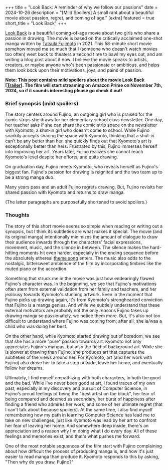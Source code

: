 +++
title = "Look Back: A reminder of why we follow our passions"
date = 2024-10-26
description = "[Mild Spoilers] A small rant about a beautiful movie about passion, regret, and coming of age."
[extra]
featured = true
short_title = "Look Back"
+++

[Look Back](https://gkids.com/films/look-back/) is a beautiful coming-of-age movie about two girls who share a passion in drawing. The movie is based on the critically acclaimed one-shot manga written by [Tatsuki Fujimoto](https://en.wikipedia.org/wiki/Tatsuki_Fujimoto) in 2021. This 58-minute short movie somehow moved me so much that I (someone who doesn't watch movies too often) went back to theaters a second time to bawl my eyes out, and am writing a blog post about it now. I believe the movie speaks to artists, creators, or maybe anyone who's been passionate or ambitious, and helps them *look back* upon their motivations, joys, and pains of passion.

**Note: This post contains mild spoilers about the movie Look Back [[Trailer](https://www.youtube.com/watch?v=H6HOnlTnVwc)]. The film will start streaming on Amazon Prime on November 7th, 2024, so if it sounds interesting please go check it out!**

### Brief synopsis (mild spoilers)

The story centers around Fujino, an outgoing girl who is praised for the comic strips she draws for her elementary school class newsletter. One day, her teacher asks if she can share the comic strip space on the newsletter with Kyomoto, a shut-in girl who doesn't come to school. While Fujino snarkily accepts sharing the space with Kyomoto, thinking that a shut-in can't be any better than her, she quickly finds out that Kyomoto's art is exceptionally better than hers. Frustrated by this, Fujino immerses herself into improving her art. Years later, Fujino realizes she cannot reach Kyomoto's level despite her efforts, and quits drawing.

On graduation day, Fujino meets Kyomoto, who reveals herself as Fujino's biggest fan. Fujino's passion for drawing is reignited and the two team up to be a strong manga duo.

Many years pass and an adult Fujino regrets drawing. But, Fujino revisits her shared passion with Kyomoto and returns to draw manga.

(The latter paragraphs are purposefully shortened to avoid spoilers.)

### Thoughts

The story of this short movie seems so simple when reading or writing out a synopsis, but I think its subtleties are what makes it special. The movie (and its original manga) intentionally minimizes the amount of dialogue to draw their audience inwards through the characters' facial expressions, movement, music, and the silence in between. The silence makes the hard-hitting moments hit even harder, especially in the ending sequence before the absolutely ethereal [theme song](https://www.youtube.com/watch?v=mLu6hZvHRQM) enters. The music also adds to the nostalgic, bittersweet ambience of the film by incorporating timbres like the muted piano or the accordion.

Something that struck me in the movie was just how endearingly flawed Fujino's character was<!--, emphasized by the juxtapositions between Fujino and Kyomoto's motivations for drawing-->. In the beginning, we see that Fujino's motivations often stem from external validation from her family and teachers, and her jealousy towards Kyomoto's stunning artwork. Even in the moment that Fujino picks up drawing again, it's from Kyomoto's stronghearted conviction that Fujino is a manga genius. And while we subtlely understand that these external motivators are probably not the only reasons Fujino takes up drawing manga so passionately, we notice them more. But, it's also not too difficult to understand where Fujino was coming from; after all, she is/was a child who was doing her best.

On the other hand, while Kyomoto started drawing out of boredom, we see that she has a more "pure" passion towards art. Kyomoto not only appreciates Fujino's mangas, but also the field of background art. While she is slower at drawing than Fujino, she produces art that captures the subtleties of the views around her. For Kyomoto, art (and her work with Fujino) also drove her to take a step outside, leave her home, and eventually follow her dreams.

Ultimately, I find myself empathizing with both characters, in both the good and the bad. While I've never been good at art, I found traces of my own past, especially in my discovery and pursuit of Computer Science, in Fujino's proud feelings of being the "best artist on the block", her fear of being compared and deemed as secondary, her burst of happiness after finding a friend who admires her work, and some of her ultimate regret (that I can't talk about because spoilers). At the same time, I also find myself remembering how my path in learning Computer Science has lead me to take on new challenges, just like Kyomoto was lead by her art to confront her fear of leaving her home. And somewhere deep inside, there's an appreciation and a reason why I'm doing what I do every day. All of these feelings and memories exist, and that's what pushes me forward.

One of the most notable sequences of the film start with Fujino complaining about how difficult the process of producing manga is, and how it's just easier to read manga than produce it. Kyomoto responds to this by asking, "Then why do you draw, Fujino?"
